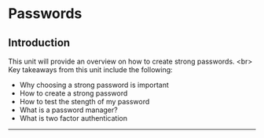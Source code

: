# Passwords

## Introduction

This unit will provide an overview on how to create strong passwords.
&lt;br&gt;
Key takeaways from this unit include the following:
- Why choosing a strong password is important
- How to create a strong password
- How to test the stength of my password
- What is a password manager?
- What is two factor authentication
***